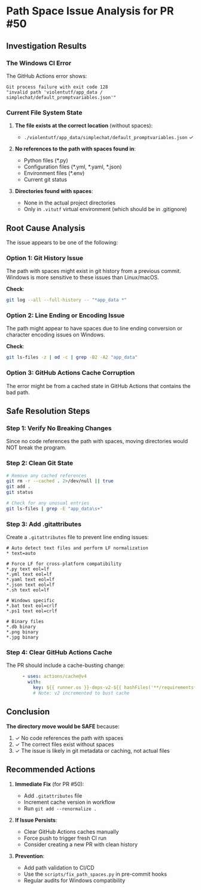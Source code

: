 # Path Space Issue Analysis for PR #50

## Investigation Results

### The Windows CI Error
The GitHub Actions error shows:
```
Git process failure with exit code 128
"invalid path 'violentutf/app_data / simplechat/default_promptvariables.json'"
```

### Current File System State

1. **The file exists at the correct location** (without spaces):
   - `./violentutf/app_data/simplechat/default_promptvariables.json` ✓

2. **No references to the path with spaces found in**:
   - Python files (*.py)
   - Configuration files (*.yml, *.yaml, *.json)
   - Environment files (*.env)
   - Current git status

3. **Directories found with spaces**:
   - None in the actual project directories
   - Only in `.vitutf` virtual environment (which should be in .gitignore)

## Root Cause Analysis

The issue appears to be one of the following:

### Option 1: Git History Issue
The path with spaces might exist in git history from a previous commit. Windows is more sensitive to these issues than Linux/macOS.

**Check**:
```bash
git log --all --full-history -- "*app_data *"
```

### Option 2: Line Ending or Encoding Issue
The path might appear to have spaces due to line ending conversion or character encoding issues on Windows.

**Check**:
```bash
git ls-files -z | od -c | grep -B2 -A2 "app_data"
```

### Option 3: GitHub Actions Cache Corruption
The error might be from a cached state in GitHub Actions that contains the bad path.

## Safe Resolution Steps

### Step 1: Verify No Breaking Changes
Since no code references the path with spaces, moving directories would NOT break the program.

### Step 2: Clean Git State
```bash
# Remove any cached references
git rm -r --cached . 2>/dev/null || true
git add .
git status

# Check for any unusual entries
git ls-files | grep -E "app_data\s+"
```

### Step 3: Add .gitattributes
Create a `.gitattributes` file to prevent line ending issues:

```gitattributes
# Auto detect text files and perform LF normalization
* text=auto

# Force LF for cross-platform compatibility
*.py text eol=lf
*.yml text eol=lf
*.yaml text eol=lf
*.json text eol=lf
*.sh text eol=lf

# Windows specific
*.bat text eol=crlf
*.ps1 text eol=crlf

# Binary files
*.db binary
*.png binary
*.jpg binary
```

### Step 4: Clear GitHub Actions Cache
The PR should include a cache-busting change:
```yaml
      - uses: actions/cache@v4
        with:
          key: ${{ runner.os }}-deps-v2-${{ hashFiles('**/requirements*.txt') }}
          # Note: v2 incremented to bust cache
```

## Conclusion

**The directory move would be SAFE** because:
1. ✓ No code references the path with spaces
2. ✓ The correct files exist without spaces
3. ✓ The issue is likely in git metadata or caching, not actual files

## Recommended Actions

1. **Immediate Fix** (for PR #50):
   - Add `.gitattributes` file
   - Increment cache version in workflow
   - Run `git add --renormalize .`

2. **If Issue Persists**:
   - Clear GitHub Actions caches manually
   - Force push to trigger fresh CI run
   - Consider creating a new PR with clean history

3. **Prevention**:
   - Add path validation to CI/CD
   - Use the `scripts/fix_path_spaces.py` in pre-commit hooks
   - Regular audits for Windows compatibility

